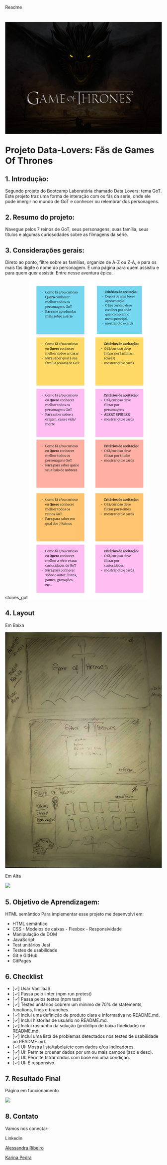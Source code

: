 Readme
<h1> 

 <img src="./src/img/img_dragon.png"/>

<p>Projeto Data-Lovers: Fãs de Games Of Thrones</p>

</h1>

## 1. Introdução:
Segundo projeto do Bootcamp Laboratória chamado Data Lovers: tema GoT. Este projeto traz uma forma de interação com os fãs da série, onde ele pode imergir no mundo de GoT e conhecer ou relembrar dos personagens.

## 2. Resumo do projeto: 
Navegue pelos 7 reinos de GoT, seus personagens, suas família, seus títulos e algumas curiosodades sobre as filmagens da série.

## 3. Considerações gerais: 
Direto ao ponto, filtre sobre as famílias, organize de A-Z ou Z-A, e para os mais fãs digite o nome do personagem. É uma página para quem assistiu e para quem quer assistir. Entre nesse aventura épica.

stories_got
 <img src="./src/img/stories_got.png"/>

## 4. Layout

<p>Em Baixa</p>
<img src="./src/img/prototipo_baixa.jpg"/>

<p>Em Alta</p>
<img src="./src/img/alta_got.mp4"/>

## 5. Objetivo de Aprendizagem:

HTML semântico
  Para implementar esse projeto me desenvolvi em:
   * HTML semântico
   * CSS -  Modelos de caixas - Flexbox - Responsividade
   * Manipulação de DOM
   * JavaScript 
   * Test unitários Jest
   * Testes de usabilidade
   * Git e GitHub
   * GitPages

## 6. Checklist

* [✓] Usar VanillaJS.
* [✓] Passa pelo linter (npm run pretest)
* [✓] Passa pelos testes (npm test)
* [✓] Testes unitários cobrem um mínimo de 70% de statements, functions, lines e branches.
* [✓] Inclui uma definição de produto clara e informativa no README.md.
* [✓] Inclui histórias de usuário no README.md.
* [✓] Inclui rascunho da solução (protótipo de baixa fidelidade) no README.md.
* [✓] Inclui uma lista de problemas detectados nos testes de usabilidade no README.md.
* [✓] UI: Mostra lista/tabela/etc com dados e/ou indicadores.
* [✓] UI: Permite ordenar dados por um ou mais campos (asc e desc).
* [✓] UI: Permite filtrar dados com base em uma condição.
* [✓] UI: É responsivo.

## 7. Resultado Final

 <p> Página em funcionamento </p>
 <img src="./img/projeto_got.mp4"/>
   
## 8. Contato

Vamos nos conectar:

Linkedin 

<p><a href= "https://www.linkedin.com/in/alessandra-ribeiro-a99080a4/ " > Alessandra Ribeiro </a></p>
<p><a href ="https://www.linkedin.com/in/karina-pedra/">Karina Pedra</a></p>
